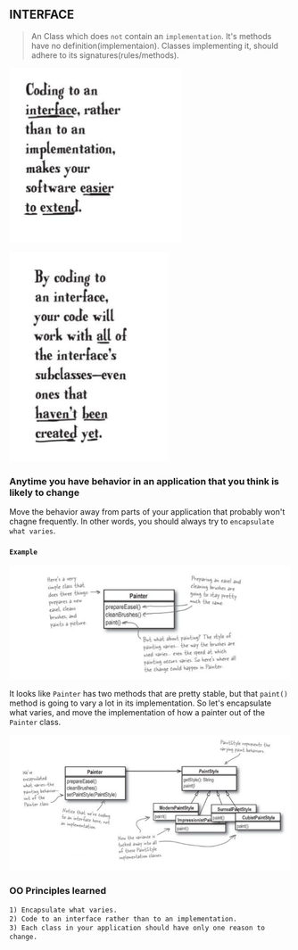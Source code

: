 
## INTERFACE
> An Class which does `not` contain an `implementation`. It's methods have no definition(implementaion). Classes implementing it, should adhere to its signatures(rules/methods).

![](img/pic1.png) 

![](img/pic2.png)

### Anytime you have behavior in an application that you think is likely to change 
Move  the behavior away from parts of your application that probably won't chagne frequently.
In other words, you should always try to `encapsulate what varies`.

#### `Example`

![](img/example1.png)

It looks like `Painter` has two methods that are pretty stable, but that `paint()` method is going to vary a lot in its implementation. So let's encapsulate what varies, and move the implementation of how a painter out of the `Painter` class.

![](img/example2.png)

### OO Principles learned
    1) Encapsulate what varies.
    2) Code to an interface rather than to an implementation.
    3) Each class in your application should have only one reason to change.
